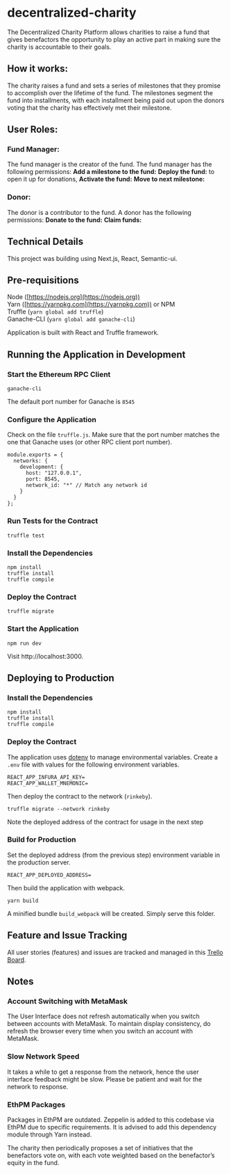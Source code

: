 # decentralized-charity

The Decentralized Charity Platform allows charities to raise a fund that gives benefactors the opportunity to play an active part in making sure the charity is accountable to their goals.

## How it works:

The charity raises a fund and sets a series of milestones that they promise to accomplish over the lifetime of the fund. The milestones segment the fund into installments, with each installment being paid out upon the donors voting that the charity has effectively met their milestone.

## User Roles:

### Fund Manager:
The fund manager is the creator of the fund. The fund manager has the following permissions:
**Add a milestone to the fund:**
**Deploy the fund:** to open it up for donations,
**Activate the fund:**
**Move to next milestone:**

### Donor:
The donor is a contributor to the fund. A donor has the following permissions:
**Donate to the fund:**
**Claim funds:**

## Technical Details

This project was building using Next.js, React, Semantic-ui.

## Pre-requisitions

Node ([https://nodejs.org](https://nodejs.org)) <br>
Yarn ([https://yarnpkg.com](https://yarnpkg.com)) or NPM<br>
Truffle (`yarn global add truffle`) <br>
Ganache-CLI (`yarn global add ganache-cli`) <br>

Application is built with React and Truffle framework.


## Running the Application in Development

### Start the Ethereum RPC Client
```
ganache-cli
```
The default port number for Ganache is `8545`

### Configure the Application

Check on the file `truffle.js`. Make sure that the port number matches the one that Ganache uses (or other RPC client port number).
```
module.exports = {
  networks: {
    development: {
      host: "127.0.0.1",
      port: 8545,
      network_id: "*" // Match any network id
    }
  }
};
```

### Run Tests for the Contract
```
truffle test
```

### Install the Dependencies
```
npm install
truffle install
truffle compile
```

### Deploy the Contract
```
truffle migrate
```

### Start the Application
```
npm run dev
```

Visit http://localhost:3000.


## Deploying to Production

### Install the Dependencies
```
npm install
truffle install
truffle compile
```

### Deploy the Contract
The application uses [dotenv](https://github.com/motdotla/dotenv) to manage environmental variables. Create a `.env` file with values for the following environment variables.
```
REACT_APP_INFURA_API_KEY=
REACT_APP_WALLET_MNEMONIC=
```
Then deploy the contract to the network (`rinkeby`).
```
truffle migrate --network rinkeby
```
Note the deployed address of the contract for usage in the next step

### Build for Production

Set the deployed address (from the previous step) environment variable in the production server.
```
REACT_APP_DEPLOYED_ADDRESS=
```

Then build the application with webpack.
```
yarn build
```
A minified bundle `build_webpack` will be created. Simply serve this folder.


## Feature and Issue Tracking

All user stories (features) and issues are tracked and managed in this [Trello Board](https://trello.com/b/7UhQQrn0).


## Notes

### Account Switching with MetaMask

The User Interface does not refresh automatically when you switch between accounts with MetaMask. To maintain display consistency, do refresh the browser every time when you switch an account with MetaMask.

### Slow Network Speed

It takes a while to get a response from the network, hence the user interface feedback might be slow. Please be patient and wait for the network to response.

### EthPM Packages
Packages in EthPM are outdated. Zeppelin is added to this codebase via EthPM due to specific requirements. It is advised to add this dependency module through Yarn instead.











The charity then periodically proposes a set of initiatives that the benefactors vote on, with each vote weighted based on the benefactor’s equity in the fund.
